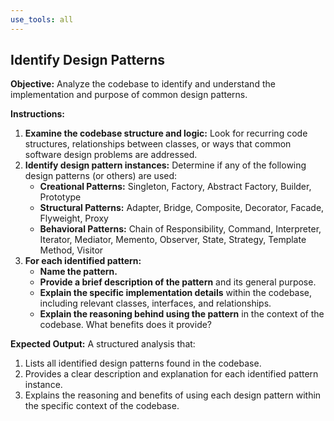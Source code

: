 ```yaml
---
use_tools: all
---
```

## Identify Design Patterns

**Objective:** Analyze the codebase to identify and understand the implementation and purpose of common design patterns.

**Instructions:**

1. **Examine the codebase structure and logic:** Look for recurring code structures, relationships between classes, or ways that common software design problems are addressed.
2. **Identify design pattern instances:** Determine if any of the following design patterns (or others) are used:
    * **Creational Patterns:** Singleton, Factory, Abstract Factory, Builder, Prototype
    * **Structural Patterns:** Adapter, Bridge, Composite, Decorator, Facade, Flyweight, Proxy
    * **Behavioral Patterns:** Chain of Responsibility, Command, Interpreter, Iterator, Mediator, Memento, Observer, State, Strategy, Template Method, Visitor
3. **For each identified pattern:**
    * **Name the pattern.**
    * **Provide a brief description of the pattern** and its general purpose.
    * **Explain the specific implementation details** within the codebase, including relevant classes, interfaces, and relationships.
    * **Explain the reasoning behind using the pattern** in the context of the codebase. What benefits does it provide?

**Expected Output:** A structured analysis that:

1. Lists all identified design patterns found in the codebase.
2. Provides a clear description and explanation for each identified pattern instance.
3. Explains the reasoning and benefits of using each design pattern within the specific context of the codebase.
